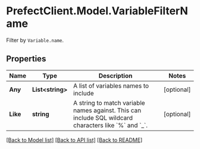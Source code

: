 # PrefectClient.Model.VariableFilterName
Filter by `Variable.name`.

## Properties

Name | Type | Description | Notes
------------ | ------------- | ------------- | -------------
**Any** | **List&lt;string&gt;** | A list of variables names to include | [optional] 
**Like** | **string** | A string to match variable names against. This can include SQL wildcard characters like &#x60;%&#x60; and &#x60;_&#x60;. | [optional] 

[[Back to Model list]](../README.md#documentation-for-models) [[Back to API list]](../README.md#documentation-for-api-endpoints) [[Back to README]](../README.md)

